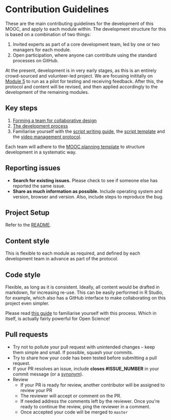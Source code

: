 # Contribution Guidelines
These are the main contributing guidelines for the development of this MOOC, and apply to each module within. The development structure for this is based on a combination of two things:
1. Invited experts as part of a core development team, led by one or two managers for each module.
1. Open participation, where anyone can contribute using the standard processes on GitHub.

At the present, development is in very early stages, as this is an entirely crowd-sourced and volunteer-led project. We are focusing inititally on [Module 5](https://github.com/OpenScienceMOOC/Module-5-Open-Research-Software-and-Open-Source) to run as a pilot for testing and receiving feedback. After this, the protocol and content will be revised, and then applied accordingly to the development of the remaining modules.

## Key steps 
1. [Forming a team for collaborative design](https://github.com/OpenScienceMOOC/Main/blob/master/Production_Files/MODULE_DESIGN_PROTOCOL.md#forming-a-team-for-collaborative-design)
1. [The development process](https://github.com/OpenScienceMOOC/Main/blob/master/Production_Files/MODULE_DESIGN_PROTOCOL.md#the-development-process)
1. Familiarise yourself with the [script writing guide](https://github.com/OpenScienceMOOC/Main/blob/master/Production_Files/Writing_a_script.md), the [script template](https://github.com/OpenScienceMOOC/Main/blob/master/Production_Files/Script_template.md) and the [video management protocol](https://github.com/OpenScienceMOOC/Main/blob/master/Production_Files/Video_management_protocol.md).

Each team will adhere to the [MOOC planning template](https://github.com/OpenScienceMOOC/Main/blob/master/Production_Files/MOOC%20planning%20template.docx) to structure development in a systematic way.

## Reporting issues

- **Search for existing issues.** Please check to see if someone else has reported the same issue.
- **Share as much information as possible.** Include operating system and version, browser and version. Also, include steps to reproduce the bug.

## Project Setup
Refer to the [README](README.md).

## Content style
This is flexible to each module as required, and defined by each development team in advance as part of the protocol.

## Code style
Flexible, as long as it is consistent. Ideally, all content would be drafted in markdown, for increasing re-use. This can be easily performed in R Studio, for example, which also has a GitHub interface to make collaborating on this project even simpler.

Please read [this guide](https://support.rstudio.com/hc/en-us/articles/200532077-Version-Control-with-Git-and-SVN) to familiarise yourself with this process. Which in itself, is actually fairly powerful for Open Science!

## Pull requests
- Try not to pollute your pull request with unintended changes – keep them simple and small. If possible, squash your commits.
- Try to share how your code has been tested before submitting a pull request.
- If your PR resolves an issue, include **closes #ISSUE_NUMBER** in your commit message (or a [synonym](https://help.github.com/articles/closing-issues-via-commit-messages)).
- Review
    - If your PR is ready for review, another contributor will be assigned to review your PR
    - The reviewer will accept or comment on the PR.
    - If needed address the comments left by the reviewer. Once you're ready to continue the review, ping the reviewer in a comment.
    - Once accepted your code will be merged to `master`
